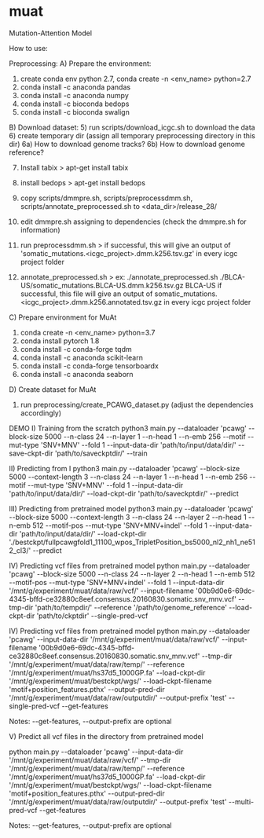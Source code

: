 # muat

Mutation-Attention Model

How to use:

Preprocessing:
A) Prepare the environment:
1) create conda env python 2.7, conda create -n <env_name> python=2.7
2) conda install -c anaconda pandas
3) conda install -c anaconda numpy
3) conda install -c bioconda bedops
4) conda install -c bioconda swalign

B) Download dataset:
5) run scripts/download_icgc.sh to download the data
6) create temporary dir (assign all temporary preprocessing directory in this dir)
6a) How to download genome tracks?
6b) How to download genome reference?

7) Install tabix > apt-get install tabix
8) install bedops > apt-get install bedops

8) copy scripts/dmmpre.sh, scripts/preprocessdmm.sh, scripts/annotate_preprocessed.sh to <data_dir>/release_28/
9) edit dmmpre.sh assigning to dependencies (check the dmmpre.sh for information)
10) run preprocessdmm.sh > if successful, this will give an output of 'somatic_mutations.<icgc_project>.dmm.k256.tsv.gz' in every icgc project folder
11) annotate_preprocessed.sh > ex: ./annotate_preprocessed.sh ./BLCA-US/somatic_mutations.BLCA-US.dmm.k256.tsv.gz BLCA-US
    if successful, this file will give an output of somatic_mutations.<icgc_project>.dmm.k256.annotated.tsv.gz in every icgc project folder

C) Prepare environment for MuAt
1) conda create -n <env_name> python=3.7
2) conda install pytorch 1.8 
3) conda install -c conda-forge tqdm
4) conda install -c anaconda scikit-learn
5) conda install -c conda-forge tensorboardx
6) conda install -c anaconda seaborn

D) Create dataset for MuAt
1) run preprocessing/create_PCAWG_dataset.py (adjust the dependencies accordingly)

DEMO
I) Training from the scratch
python3 main.py --dataloader 'pcawg' --block-size 5000 --n-class 24 --n-layer 1 --n-head 1 --n-emb 256 --motif --mut-type 'SNV+MNV' --fold 1 --input-data-dir 'path/to/input/data/dir/' --save-ckpt-dir 'path/to/saveckptdir/' --train

II) Predicting from I
python3 main.py --dataloader 'pcawg' --block-size 5000 --context-length 3 --n-class 24 --n-layer 1 --n-head 1 --n-emb 256 --motif --mut-type 'SNV+MNV' --fold 1 --input-data-dir 'path/to/input/data/dir/' --load-ckpt-dir 'path/to/saveckptdir/' --predict 

III) Predicting from pretrained model
python3 main.py --dataloader 'pcawg' --block-size 5000 --context-length 3 --n-class 24 --n-layer 2 --n-head 1 --n-emb 512 --motif-pos --mut-type 'SNV+MNV+indel' --fold 1 --input-data-dir 'path/to/input/data/dir/' --load-ckpt-dir './bestckpt/fullpcawgfold1_11100_wpos_TripletPosition_bs5000_nl2_nh1_ne512_cl3/' --predict 

IV) Predicting vcf files from pretrained model 
python main.py --dataloader 'pcawg' --block-size 5000 --n-class 24 --n-layer 2 --n-head 1 --n-emb 512 --motif-pos --mut-type 'SNV+MNV+indel' --fold 1 --input-data-dir '/mnt/g/experiment/muat/data/raw/vcf/' --input-filename '00b9d0e6-69dc-4345-bffd-ce32880c8eef.consensus.20160830.somatic.snv_mnv.vcf' --tmp-dir 'path/to/tempdir/' --reference '/path/to/genome_reference' --load-ckpt-dir 'path/to/ckptdir' --single-pred-vcf


IV) Predicting vcf files from pretrained model
python main.py --dataloader 'pcawg' --input-data-dir '/mnt/g/experiment/muat/data/raw/vcf/' --input-filename '00b9d0e6-69dc-4345-bffd-ce32880c8eef.consensus.20160830.somatic.snv_mnv.vcf' --tmp-dir '/mnt/g/experiment/muat/data/raw/temp/' --reference '/mnt/g/experiment/muat/hs37d5_1000GP.fa' --load-ckpt-dir '/mnt/g/experiment/muat/bestckpt/wgs/' --load-ckpt-filename 'motif+position_features.pthx' --output-pred-dir '/mnt/g/experiment/muat/data/raw/outputdir/' --output-prefix 'test' --single-pred-vcf --get-features

Notes: --get-features, --output-prefix are optional


V) Predict all vcf files in the directory from pretrained model

python main.py --dataloader 'pcawg' --input-data-dir '/mnt/g/experiment/muat/data/raw/vcf/' --tmp-dir '/mnt/g/experiment/muat/data/raw/temp/' --reference '/mnt/g/experiment/muat/hs37d5_1000GP.fa' --load-ckpt-dir '/mnt/g/experiment/muat/bestckpt/wgs/' --load-ckpt-filename 'motif+position_features.pthx' --output-pred-dir '/mnt/g/experiment/muat/data/raw/outputdir/' --output-prefix 'test' --multi-pred-vcf --get-features

Notes: --get-features, --output-prefix are optional